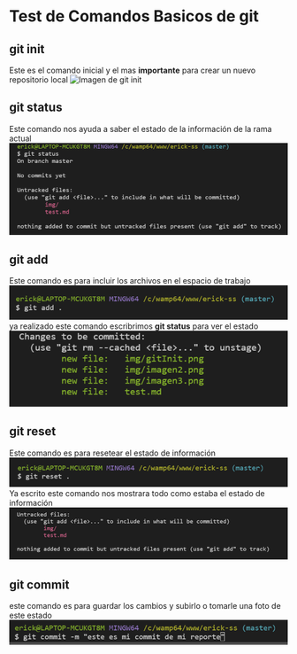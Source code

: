 # Test de Comandos Basicos de git


## git init
Este es el comando inicial y el mas **importante** para crear un nuevo repositorio local
![Imagen de git init](img/gitInit.png)

## git status
Este comando nos ayuda a saber el estado de la información de la rama actual
![Imagen de git status](img/imagen2.png)

## git add
Este comando es para incluir los archivos en el espacio de trabajo
![Imagen git add](img/imagen3.png)
ya realizado este comando escribrimos **git status** para ver el estado
![Imagen git status](img/imagen4.png)

## git reset
Este comando es para resetear el estado de información
![Imagen git reset](img/imagen5.png)
Ya escrito este comando nos mostrara todo como estaba el estado de información
![Imagen git reset](img/imagen6.png)

## git commit 
este comando es para guardar los cambios y subirlo o tomarle una foto de este estado
![Imagen git commit](img/imagen7.png)
